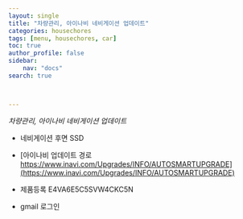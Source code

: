 ```yaml
---
layout: single
title: "차량관리, 아이나비 네비게이션 업데이트"
categories: housechores
tags: [menu, housechores, car]
toc: true
author_profile: false
sidebar:
    nav: "docs"
search: true



---
```


*차량관리, 아이나비 네비게이션 업데이트*



- 네비게이션 후면 SSD
- [아이나비 업데이트 경로 https://www.inavi.com/Upgrades/INFO/AUTOSMARTUPGRADE](https://www.inavi.com/Upgrades/INFO/AUTOSMARTUPGRADE)

- 제품등록 E4VA6E5C5SVW4CKC5N
- gmail 로그인

